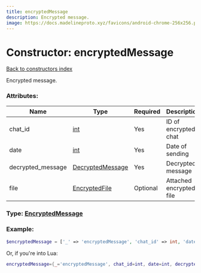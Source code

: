```yaml
---
title: encryptedMessage
description: Encrypted message.
image: https://docs.madelineproto.xyz/favicons/android-chrome-256x256.png
---
```

# Constructor: encryptedMessage  
[Back to constructors index](index.md)



Encrypted message.

### Attributes:

| Name     |    Type       | Required | Description |
|----------|---------------|----------|-------------|
|chat\_id|[int](../types/int.md) | Yes|ID of encrypted chat|
|date|[int](../types/int.md) | Yes|Date of sending|
|decrypted\_message|[DecryptedMessage](../types/DecryptedMessage.md) | Yes|Decrypted message|
|file|[EncryptedFile](../types/EncryptedFile.md) | Optional|Attached encrypted file|



### Type: [EncryptedMessage](../types/EncryptedMessage.md)


### Example:

```php
$encryptedMessage = ['_' => 'encryptedMessage', 'chat_id' => int, 'date' => int, 'decrypted_message' => DecryptedMessage, 'file' => EncryptedFile];
```  


Or, if you're into Lua:

```lua
encryptedMessage={_='encryptedMessage', chat_id=int, date=int, decrypted_message=DecryptedMessage, file=EncryptedFile}

```


